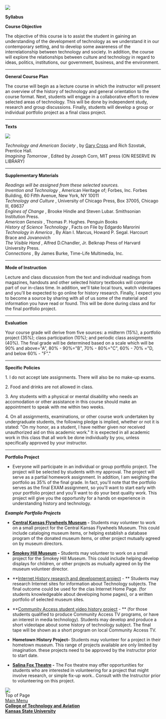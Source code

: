 ![](Ksusbar.gif)  


**Syllabus**

  

**Course Objective**

The objective of this course is to assist the student in gaining an
understanding of the development of technology as we understand it in our
contemporary setting, and to develop some awareness of the interrelationship
between technology and society. In addition, the course will explore the
relationships between culture and technology in regard to ideas, politics,
institutions, our government, business, and the environment.

* * *

**General Course Plan**

The course will begin as a lecture course in which the instructor will present
an overview of the history of technology and general orientation to the course
format. Next, students will engage in a collaborative effort to review
selected areas of technology. This will be done by independent study, research
and group discussions. Finally, students will develop a group or individual
portfolio project as a final class project.

* * *

**Texts**

![](cover.gif)

_Technology and American Society_ , by [Gary
Cross](http://www.engr.psu.edu/sts/faculty/c/cross.html) and Rich Szostak,
Prentice Hall.  
_Imagining Tomorrow_ , Edited by Joseph Corn, MIT press (ON RESERVE IN
LIBRARY)

  

* * *

**Supplementary Materials**

_Readings will be assigned from these selected sources._  
_Invention and Technology_ , American Heritage of; Forbes, Inc. Forbes
Building, 60 Fifth Avenue, New York, NY 10011  
_Technology and Culture_ , University of Chicago Press, Box 37005, Chicago
Ill, 69637  
_Engines of Change_ , Brooke Hindle and Steven Lubar. Smithsonian Institution
Press.  
_American Genesis_ , Thomas P. Hughes. Penguin Books  
_History of Science Technology_ , Facts on File by Edgardo Marorini  
_Technology in America_ , By Alan I. Marcus, Howard P. Segal. Harcourt Brace
and Jovanovich  
_The Visible Hand_ , Alfred D.Chandler, Jr. Belknap Press of Harvard
University Press.  
_Connections_ , By James Burke, Time-Life Multimedia, Inc.

* * *

**Mode of Instruction**

Lecture and class discussion from the text and individual readings from
magazines, handouts and other selected history textbooks will comprise part of
our in-class time. In addition, we'll take local tours,  watch videotapes and
you'll be expected to go  online for history research. Finally, I expect you
to become a source by sharing with all of us some of the material and
information  you have read or found.  This will be done during class and for
the final  portfolio project.

* * *

**Evaluation**

Your course grade will derive from five sources: a midterm (15%), a portfolio
project (35%); class participation (10%); and periodic class assignments
(40%). The final grade will be determined based on a scale which will be 90%
and above="A", 80% - 90%="B", 70% - 80%="C", 60% - 70% ="D, and below 60% -
"F"."

* * *

**Specific Policies**

1\. I do not accept late assignments. There will also be no make-up exams.

2\. Food and drinks are not allowed in class.

3\. Any students with a physical or mental disability who needs an
accomodation or other assistance in this course should make an appointment to
speak with me within two weeks.

4\. On all assignments, examinations, or other course work undertaken by
undergraduate students, the following pledge is implied, whether or not it is
stated: "On my honor, as a student, I have neither given nor received
unauthorized aid on this academic work." It is expected in all academic work
in this class that all work be done individually by you, unless specifically
approved by your instructor.

* * *

**Portfolio Project**

  * Everyone will participate in an individual or group portfolio project. The project will be selected by students with my approval. The project will serve as a partial homework assignment. In addition,  I am weighing the portfolio as 35% of the final grade. In fact, you'll note that the portfolio serves as the final EXAM assignment, so you'll want to start early with your portfolio project and you'll want to do your best quality work. This project will give you the opportunity for a hands on experience in understanding history and technology.

**_Example Portfolio Projects_**

  *   **[Central Kansas Flywheels Museum](http://www.tri.net/flywheel/) -** Students may volunteer to work on a small project for the Central Kansas Flywheels Museum. This could include cataloging museum items, or helping establish a database program of the donated museum items, or other project mutually agreed on by museum directors.

  * **[Smokey Hill Museum](http://www.salinakansas.org/attractions/MUSEUM.html) -** Students may volunteer to work on a small project for the Smokey Hill Museum. This could include helping develop displays for children, or other projects as mutually agreed on by the museum volunteer director.

  * **[Internet History research and development project](portfolio.htm) \- ** Students may research Internet sites for information about Technology subjects. The final outcome could be used for the clas  Internet Home Page.  (for students knowledgeable about developing home pages), or a written portfolio of selected museum sites.

  * **[Community Access student video history project](http://www.salnet.org/) \- ** (for those students qualified to produce Community Access TV programs, or have an interest in media technology). Students may develop and produce a short videotape about some history of technology subject. The final tape will be shown as a short program on local Community Access TV.

  * **Hometown History Project-** Students may volunteer for a project in their hometown museum. This range of projects available are only limited by imagination. these projects need to be approved by the instructor prior to start date.

  * **[Salina Fox Theatre](http://www.thefoxtheatre.org) -** The Fox theatre may offer opportunities for students who are interested in volunteering for a project that might involve research, or simple fix-up work.. Consult with the Instructor prior to volunteering on this project.

![](Ksusbar1.gif)  
Top of Page  
[Main Menu](http://www.sal.ksu.edu/faculty/gregs/hist231/default.htm)  
**[College of Technology and Aviation](http://www.sal.ksu.edu/menu.htm)**  
**[Kansas State University](http://www.k-state.edu)**

